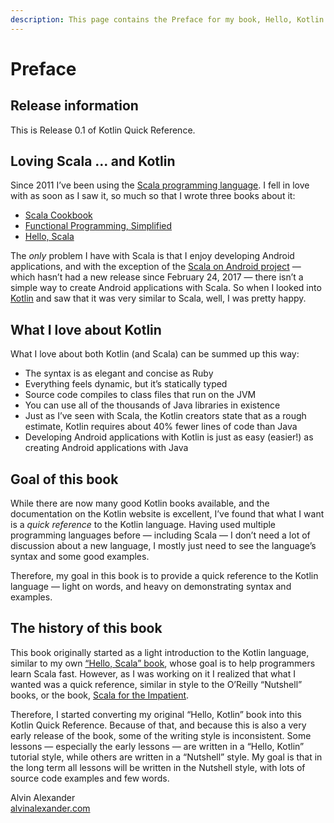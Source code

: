 ```yaml
---
description: This page contains the Preface for my book, Hello, Kotlin.
---
```


# Preface


## Release information

This is Release 0.1 of Kotlin Quick Reference.



## Loving Scala ... and Kotlin

Since 2011 I’ve been using the [Scala programming language](https://www.scala-lang.org/). I fell in love with as soon as I saw it, so much so that I wrote three books about it:

- [Scala Cookbook](http://kbhr.co/hk-ckbk)
- [Functional Programming, Simplified](http://kbhr.co/hk-fps)
- [Hello, Scala](http://kbhr.co/hk-hs)

The *only* problem I have with Scala is that I enjoy developing Android applications, and with the exception of the [Scala on Android project](http://scala-android.org/) — which hasn’t had a new release since February 24, 2017 — there isn’t a simple way to create Android applications with Scala. So when I looked into [Kotlin](https://kotlinlang.org/) and saw that it was very similar to Scala, well, I was pretty happy.



## What I love about Kotlin

What I love about both Kotlin (and Scala) can be summed up this way:

- The syntax is as elegant and concise as Ruby
- Everything feels dynamic, but it’s statically typed
- Source code compiles to class files that run on the JVM
- You can use all of the thousands of Java libraries in existence
- Just as I’ve seen with Scala, the Kotlin creators state that as a rough estimate, Kotlin requires about 40% fewer lines of code than Java
- Developing Android applications with Kotlin is just as easy (easier!) as creating Android applications with Java



## Goal of this book

While there are now many good Kotlin books available, and the documentation on the Kotlin website is excellent, I’ve found that what I want is a *quick reference* to the Kotlin language. Having used multiple programming languages before — including Scala — I don’t need a lot of discussion about a new language, I mostly just need to see the language’s syntax and some good examples.

Therefore, my goal in this book is to provide a quick reference to the Kotlin language — light on words, and heavy on demonstrating syntax and examples.



## The history of this book

This book originally started as a light introduction to the Kotlin language, similar to my own [“Hello, Scala” book](https://amzn.to/2rfGeET), whose goal is to help programmers learn Scala fast. However, as I was working on it I realized that what I wanted was a quick reference, similar in style to the O’Reilly “Nutshell” books, or the book, [Scala for the Impatient](https://amzn.to/2RXkRmV).

Therefore, I started converting my original “Hello, Kotlin” book into this Kotlin Quick Reference. Because of that, and because this is also a very early release of the book, some of the writing style is inconsistent. Some lessons — especially the early lessons — are written in a “Hello, Kotlin” tutorial style, while others are written in a “Nutshell” style. My goal is that in the long term all lessons will be written in the Nutshell style, with lots of source code examples and few words.


Alvin Alexander    
[alvinalexander.com](https://alvinalexander.com)





